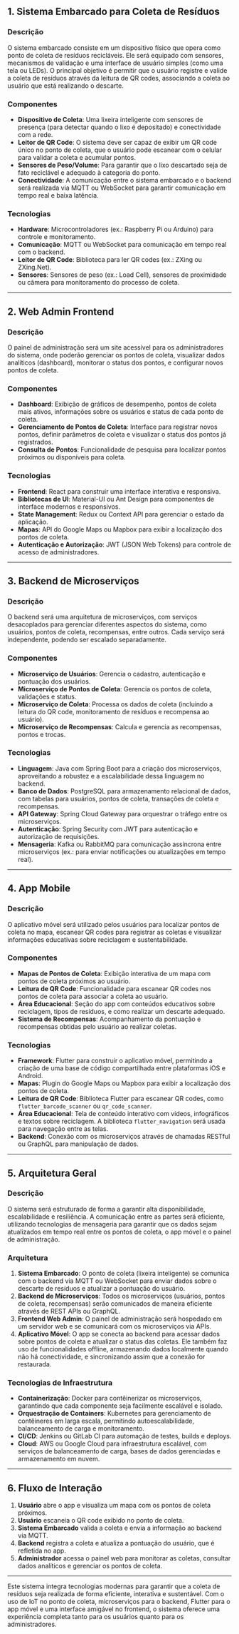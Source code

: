 ## 1. Sistema Embarcado para Coleta de Resíduos

### Descrição
O sistema embarcado consiste em um dispositivo físico que opera como ponto de coleta de resíduos recicláveis. Ele será equipado com sensores, mecanismos de validação e uma interface de usuário simples (como uma tela ou LEDs). O principal objetivo é permitir que o usuário registre e valide a coleta de resíduos através da leitura de QR codes, associando a coleta ao usuário que está realizando o descarte.

### Componentes
- **Dispositivo de Coleta**: Uma lixeira inteligente com sensores de presença (para detectar quando o lixo é depositado) e conectividade com a rede.
- **Leitor de QR Code**: O sistema deve ser capaz de exibir um QR code único no ponto de coleta, que o usuário pode escanear com o celular para validar a coleta e acumular pontos.
- **Sensores de Peso/Volume**: Para garantir que o lixo descartado seja de fato reciclável e adequado à categoria do ponto.
- **Conectividade**: A comunicação entre o sistema embarcado e o backend será realizada via MQTT ou WebSocket para garantir comunicação em tempo real e baixa latência.

### Tecnologias
- **Hardware**: Microcontroladores (ex.: Raspberry Pi ou Arduino) para controle e monitoramento.
- **Comunicação**: MQTT ou WebSocket para comunicação em tempo real com o backend.
- **Leitor de QR Code**: Biblioteca para ler QR codes (ex.: ZXing ou ZXing.Net).
- **Sensores**: Sensores de peso (ex.: Load Cell), sensores de proximidade ou câmera para monitoramento do processo de coleta.

---

## 2. Web Admin Frontend

### Descrição
O painel de administração será um site acessível para os administradores do sistema, onde poderão gerenciar os pontos de coleta, visualizar dados analíticos (dashboard), monitorar o status dos pontos, e configurar novos pontos de coleta.

### Componentes
- **Dashboard**: Exibição de gráficos de desempenho, pontos de coleta mais ativos, informações sobre os usuários e status de cada ponto de coleta.
- **Gerenciamento de Pontos de Coleta**: Interface para registrar novos pontos, definir parâmetros de coleta e visualizar o status dos pontos já registrados.
- **Consulta de Pontos**: Funcionalidade de pesquisa para localizar pontos próximos ou disponíveis para coleta.

### Tecnologias
- **Frontend**: React para construir uma interface interativa e responsiva.
- **Bibliotecas de UI**: Material-UI ou Ant Design para componentes de interface modernos e responsivos.
- **State Management**: Redux ou Context API para gerenciar o estado da aplicação.
- **Mapas**: API do Google Maps ou Mapbox para exibir a localização dos pontos de coleta.
- **Autenticação e Autorização**: JWT (JSON Web Tokens) para controle de acesso de administradores.

---

## 3. Backend de Microserviços

### Descrição
O backend será uma arquitetura de microserviços, com serviços desacoplados para gerenciar diferentes aspectos do sistema, como usuários, pontos de coleta, recompensas, entre outros. Cada serviço será independente, podendo ser escalado separadamente.

### Componentes
- **Microserviço de Usuários**: Gerencia o cadastro, autenticação e pontuação dos usuários.
- **Microserviço de Pontos de Coleta**: Gerencia os pontos de coleta, validações e status.
- **Microserviço de Coleta**: Processa os dados de coleta (incluindo a leitura do QR code, monitoramento de resíduos e recompensa ao usuário).
- **Microserviço de Recompensas**: Calcula e gerencia as recompensas, pontos e trocas.

### Tecnologias
- **Linguagem**: Java com Spring Boot para a criação dos microserviços, aproveitando a robustez e a escalabilidade dessa linguagem no backend.
- **Banco de Dados**: PostgreSQL para armazenamento relacional de dados, com tabelas para usuários, pontos de coleta, transações de coleta e recompensas.
- **API Gateway**: Spring Cloud Gateway para orquestrar o tráfego entre os microserviços.
- **Autenticação**: Spring Security com JWT para autenticação e autorização de requisições.
- **Mensageria**: Kafka ou RabbitMQ para comunicação assíncrona entre microserviços (ex.: para enviar notificações ou atualizações em tempo real).

---

## 4. App Mobile

### Descrição
O aplicativo móvel será utilizado pelos usuários para localizar pontos de coleta no mapa, escanear QR codes para registrar as coletas e visualizar informações educativas sobre reciclagem e sustentabilidade.

### Componentes
- **Mapas de Pontos de Coleta**: Exibição interativa de um mapa com pontos de coleta próximos ao usuário.
- **Leitura de QR Code**: Funcionalidade para escanear QR codes nos pontos de coleta para associar a coleta ao usuário.
- **Área Educacional**: Seção do app com conteúdos educativos sobre reciclagem, tipos de resíduos, e como realizar um descarte adequado.
- **Sistema de Recompensas**: Acompanhamento da pontuação e recompensas obtidas pelo usuário ao realizar coletas.

### Tecnologias
- **Framework**: Flutter para construir o aplicativo móvel, permitindo a criação de uma base de código compartilhada entre plataformas iOS e Android.
- **Mapas**: Plugin do Google Maps ou Mapbox para exibir a localização dos pontos de coleta.
- **Leitura de QR Code**: Biblioteca Flutter para escanear QR codes, como `flutter_barcode_scanner` ou `qr_code_scanner`.
- **Área Educacional**: Tela de conteúdo interativo com vídeos, infográficos e textos sobre reciclagem. A biblioteca `flutter_navigation` será usada para navegação entre as telas.
- **Backend**: Conexão com os microserviços através de chamadas RESTful ou GraphQL para manipulação de dados.

---

## 5. Arquitetura Geral

### Descrição
O sistema será estruturado de forma a garantir alta disponibilidade, escalabilidade e resiliência. A comunicação entre as partes será eficiente, utilizando tecnologias de mensageria para garantir que os dados sejam atualizados em tempo real entre os pontos de coleta, o app móvel e o painel de administração.

### Arquitetura
1. **Sistema Embarcado**: O ponto de coleta (lixeira inteligente) se comunica com o backend via MQTT ou WebSocket para enviar dados sobre o descarte de resíduos e atualizar a pontuação do usuário.
2. **Backend de Microserviços**: Todos os microserviços (usuários, pontos de coleta, recompensas) serão comunicados de maneira eficiente através de REST APIs ou GraphQL.
3. **Frontend Web Admin**: O painel de administração será hospedado em um servidor web e se comunicará com os microserviços via APIs.
4. **Aplicativo Móvel**: O app se conecta ao backend para acessar dados sobre pontos de coleta e atualizar o status das coletas. Ele também faz uso de funcionalidades offline, armazenando dados localmente quando não há conectividade, e sincronizando assim que a conexão for restaurada.

### Tecnologias de Infraestrutura
- **Containerização**: Docker para contêinerizar os microserviços, garantindo que cada componente seja facilmente escalável e isolado.
- **Orquestração de Containers**: Kubernetes para gerenciamento de contêineres em larga escala, permitindo autoescalabilidade, balanceamento de carga e monitoramento.
- **CI/CD**: Jenkins ou GitLab CI para automação de testes, builds e deploys.
- **Cloud**: AWS ou Google Cloud para infraestrutura escalável, com serviços de balanceamento de carga, bases de dados gerenciadas e armazenamento em nuvem.

---

## 6. Fluxo de Interação

1. **Usuário** abre o app e visualiza um mapa com os pontos de coleta próximos.
2. **Usuário** escaneia o QR code exibido no ponto de coleta.
3. **Sistema Embarcado** valida a coleta e envia a informação ao backend via MQTT.
4. **Backend** registra a coleta e atualiza a pontuação do usuário, que é refletida no app.
5. **Administrador** acessa o painel web para monitorar as coletas, consultar dados analíticos e gerenciar os pontos de coleta.

---

Este sistema integra tecnologias modernas para garantir que a coleta de resíduos seja realizada de forma eficiente, interativa e sustentável. Com o uso de IoT no ponto de coleta, microserviços para o backend, Flutter para o app móvel e uma interface amigável no frontend, o sistema oferece uma experiência completa tanto para os usuários quanto para os administradores.